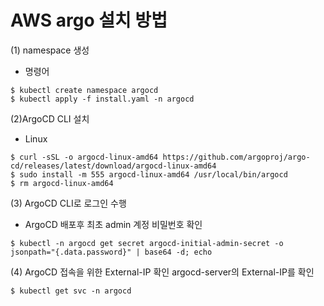 # AWS argo 설치 방법

(1) namespace 생성
* 명령어
```
$ kubectl create namespace argocd
$ kubectl apply -f install.yaml -n argocd
```

(2)ArgoCD CLI 설치
- Linux
```
$ curl -sSL -o argocd-linux-amd64 https://github.com/argoproj/argo-cd/releases/latest/download/argocd-linux-amd64 
$ sudo install -m 555 argocd-linux-amd64 /usr/local/bin/argocd
$ rm argocd-linux-amd64
```

(3) ArgoCD CLI로 로그인 수행
- ArgoCD 배포후 최초 admin 계정 비밀번호 확인
```
$ kubectl -n argocd get secret argocd-initial-admin-secret -o 
jsonpath="{.data.password}" | base64 -d; echo
```

(4) ArgoCD 접속을 위한 External-IP 확인
argocd-server의 External-IP를 확인
```
$ kubectl get svc -n argocd
```
